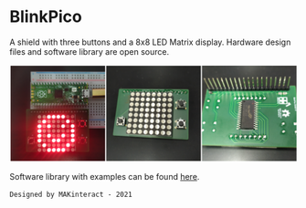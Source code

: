 # BlinkPico

A shield with three buttons and a 8x8 LED Matrix display.
Hardware design files and software library are open source.

![](board.png)

Software library with examples can be found [here](library/README.md).


```
Designed by MAKinteract - 2021
```
